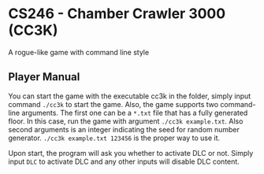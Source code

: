 # CS246 - Chamber Crawler 3000 (CC3K)

A rogue-like game with command line style

## Player Manual
You can start the game with the executable cc3k in the folder, simply input command `./cc3k` to start the game. Also, the game supports two command-line arguments. The first one can be a `*.txt` file that has a fully generated floor. In this case, run the game with argument `./cc3k example.txt`. Also second arguments is an integer indicating the seed for random number generator. `./cc3k example.txt 123456` is the proper way to use it.

Upon start, the program will ask you whether to activate DLC or not. Simply input `DLC` to activate DLC and any other inputs will disable DLC content.

